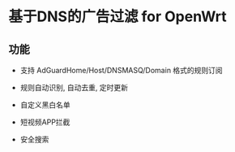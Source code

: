 # 基于DNS的广告过滤 for OpenWrt

## 功能

- 支持 AdGuardHome/Host/DNSMASQ/Domain 格式的规则订阅

- 规则自动识别, 自动去重, 定时更新

- 自定义黑白名单

- 短视频APP拦截

- 安全搜索
